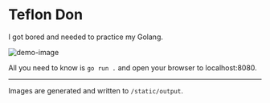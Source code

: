 # Teflon Don

I got bored and needed to practice my Golang.

![demo-image](https://raw.githubusercontent.com/nodesleep/teflon-don-meme-generator/main/static/demo.webp)

All you need to know is `go run .` and open your browser to localhost:8080.

---
Images are generated and written to `/static/output`.
